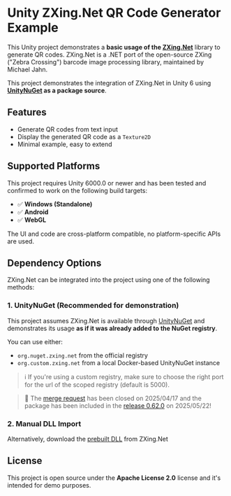 # Unity ZXing.Net QR Code Generator Example

This Unity project demonstrates a **basic usage of the [ZXing.Net](https://github.com/micjahn/ZXing.Net)** library to generate QR codes. ZXing.Net is a .NET port of the open-source ZXing ("Zebra Crossing") barcode image processing library, maintained by Michael Jahn.

This project demonstrates the integration of ZXing.Net in Unity 6 using **[UnityNuGet](https://github.com/bdovaz/UnityNuGet) as a package source**.


## Features

- Generate QR codes from text input
- Display the generated QR code as a `Texture2D`
- Minimal example, easy to extend

## Supported Platforms

This project requires Unity 6000.0 or newer and has been tested and confirmed to work on the following build targets:

- ✅ **Windows (Standalone)**
- ✅ **Android**
- ✅ **WebGL**

The UI and code are cross-platform compatible, no platform-specific APIs are used.

## Dependency Options

ZXing.Net can be integrated into the project using one of the following methods:

### 1. **UnityNuGet (Recommended for demonstration)**

This project assumes ZXing.Net is available through [UnityNuGet](https://github.com/bdovaz/UnityNuGet) and demonstrates its usage **as if it was already added to the NuGet registry**.

You can use either:
- `org.nuget.zxing.net` from the official registry
- `org.custom.zxing.net` from a local Docker-based UnityNuGet instance

> ℹ️ If you're using a custom registry, make sure to choose the right port for the url of the scoped registry (default is 5000).

> 🎉 The [merge request](https://github.com/bdovaz/UnityNuGet/pull/516) has been closed on 2025/04/17 and the package has been included in the [release 0.62.0](https://github.com/bdovaz/UnityNuGet/releases/tag/0.62.0) on 2025/05/22!

### 2. **Manual DLL Import**

Alternatively, download the [prebuilt DLL](https://github.com/micjahn/ZXing.Net/blob/master/Clients/UnityDemo/Assets/zxing.unity.dll) from ZXing.Net 

## License

This project is open source under the **Apache License 2.0** license and it's intended for demo purposes.
